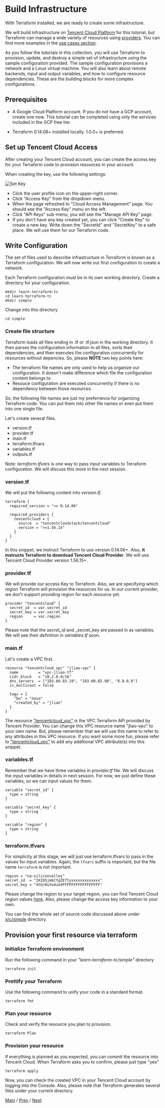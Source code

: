 # Build Infrastructure

With Terraform installed, we are ready to create some infrastructure.

We will build infrastructure on [Tencent Cloud Platform](https://intl.cloud.tencent.com/campaign/freetier) for this tutorial, but Terraform can manage a wide variety of resources using [providers](https://www.terraform.io/language/providers). You can find more examples in the [use cases section](https://www.terraform.io/intro/use-cases).

As you follow the tutorials in this collection, you will use Terraform to provision, update, and destroy a simple set of infrastructure using the sample configuration provided. The sample configuration provisions a network and a Linux virtual machine. You will also learn about remote backends, input and output variables, and how to configure resource dependencies. These are the building blocks for more complex configurations.

## Prerequisites

- A Google Cloud Platform account. If you do not have a GCP account, create one now. This tutorial can be completed using only the services included in the GCP free tier.

- Terraform 0.14.06+ installed locally. 1.0.0+ is preferred.

## Set up Tencent Cloud Access

After creating your Tencent Cloud account, you can create the access key for your Terraform code to provision resources in your account.

When creating the key, use the following settings:

![Set Key](../images/tc-create-access-key.png)

- Click the user profile icon on the upper-right corner.
- Click "Access Key" from the dropdown menu.
- When the page refreshed to "Cloud Access Management" page. You should see the "Access Key" menu on the left.
- Click "API Keys" sub-menu, you will see the "Manage API Key" page.
- If you don't have any key created yet, you can click "Create Key" to create a new key. Write down the "SecretId" and "SecretKey" to a safe place. We will use them for our Terraform code.

## Write Configuration

The set of files used to describe infrastructure in Terraform is known as a Terraform configuration. We will now write our first configuration to create a network.

Each Terraform configuration must be in its own working directory. Create a directory for your configuration.

```
mkdir learn-terraform-tc
cd learn-terraform-tc
mkdir simple
```

Change into this directory

```
cd simple
```

### Create file structure

Terraform loads all files ending in .tf or .tf.json in the working directory. It then parses the configuration information in all files, sorts their dependencies, and then executes the configuration concurrently for resources without depencies. So, please **NOTE** two key points here:
- The terraform file names are only used to help us organize our configuration. It doesn't make difference which file the configuration content belongs to.
- Resouce configuration are executed concurrently if there is no dependency between those resources.

So, the following file names are just my preferrence for organizing Terraform code. You can put them into other file names or even put them into one single file.

Let's create several files.
- version.tf
- provider.tf
- main.tf
- terraform.tfvars
- variables.tf
- outputs.tf

Note: _terraform.tfvars_ is one way to pass input variables to Terraform configuration. We will discuss this more in the next session.

### version.tf

We will put the following content into _version.tf_.
```
terraform {
  required_version = ">= 0.14.06"

  required_providers {
    tencentcloud = {
      source  = "tencentcloudstack/tencentcloud"
      version = ">=1.56.15"
    }
  }
}
```

In this snippet, we instruct Terraform to use version 0.14.06+. Also, **it instructs Terraform to download Tencent Cloud Provider**. We will use Tencent Cloud Provider version 1.56.15+.

### provider.tf

We will provide our access Key to Terraform. Also, we are specifying which region Terraform will provision the resources for us. In our current provider, we don't support providing region for each resource yet.

```
provider "tencentcloud" {
  secret_id  = var.secret_id
  secret_key = var.secret_key
  region     = var.region
}
```

Please note that the _secret\_id_ and _secret\_key are passed in as variables. We will see their definition in _variables.tf_ soon.

### main.tf

Let's create a VPC first.

```
resource "tencentcloud_vpc" "jliao-vpc" {
  name         = "vpc-jliao-tf"
  cidr_block   = "10.2.0.0/16"
  dns_servers  = ["183.60.83.19", "183.60.82.98", "8.8.8.8"]
  is_multicast = false

  tags = {
    "bu" = "nasa"
    "created_by" = "jliao"    	
  }
}
```  

The resource ["tencentcloud_vpc"](https://registry.terraform.io/providers/tencentcloudstack/tencentcloud/latest/docs/resources/vpc) is the VPC Terraform API provided by Tencent Provider. You can change this VPC resource name "jliao-vpc" to your own name. But, please remember that we will use this name to refer to any attributes in this VPC resource. If you want some more fun, please refer to ["tencentcloud_vpc"](https://registry.terraform.io/providers/tencentcloudstack/tencentcloud/latest/docs/resources/vpc) to add any additional VPC attribute(s) into this snippet.

### variables.tf

Remember that we have three variables in _provider.tf_ file. We will discuss the input variables in details in next session. For now, we just define these variables, so we can input values for them.

```
variable "secret_id" {
  type = string
}

variable "secret_key" {
  type = string
}

variable "region" {
  type = string
}
```

### terraform.tfvars

For simplicity at this stage, we will just use terraform.tfvars to pass in the values for input variables. Again, the `tfvars` suffix is important, but the file name `terraform` is not important.

```
region = "na-siliconvalley"
secret_id  = "IKIDSjmbCYgZEftyxxxxxxxxxxxxx"
secret_key = "4tUr0uYw4ze4FFFFFFFFFFFFFFFFF"
```

Please change the region to your target region, you can find Tencent Cloud region values [here](https://intl.cloud.tencent.com/document/product/213/6091). Also, please change the access key information to your own.

You can find the whole set of source code discussed above under [src/simple](../src/simple) directory.

## Provision your first resource via terraform

### Initialize Terraform environment

Run the following command in your _"learn-terraform-tc/simple"_ directory
```
terraform init
```

### Prettify your Terraform
Use the following command to unify your code in a standard format.
```
terraform fmt
```

### Plan your resource
Check and verify the resource you plan to provision.
```
terraform Plan
```

### Provision your resource
If everything is planned as you expected, you can commit the resource into Tencent Cloud. When Terraform asks you to confirm, please just type "yes"
```
terraform apply
```

Now, you can check the created VPC in your Tencent Cloud account by logging into the Console. Also, please note that Terraform generates several files under your current directory. 


[Main](../README.md) / [Prev](./02-installation.md) / [Next](./04-build-infra.md)
